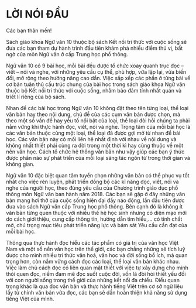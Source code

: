 # LỜI NÓI ĐẦU

Các bạn thân mến!

Sách giáo khoa Ngữ văn 10 thuộc bộ sách Kết nối tri thức với cuộc sống sẽ đưa các bạn tham dự hành trình đầu tiên khám phá nhiều điểm thú vị, bất ngờ của môn Ngữ văn ở cấp Trung học phổ thông.

Ngữ văn 10 có 9 bài học, mỗi bài đều được tổ chức xoay quanh trục đọc – viết – nói và nghe, với những yêu cầu cụ thể, phù hợp, vừa lặp lại, vừa biến đổi, mở rộng theo hướng nâng cao dần. Việc sắp xếp các phần ở từng bài về cơ bản tuân thủ cấu trúc chung của bài học trong sách giáo khoa Ngữ văn thuộc bộ Kết nối tri thức với cuộc sống, nhằm bảo đảm tính nhất quán và triết lí riêng của bộ sách.

Nhan đề các bài học trong Ngữ văn 10 không đặt theo tên từng loại, thể loại văn bản hay theo nội dung, chủ đề của các cụm văn bản được chọn, mà theo một số vấn đề hay yếu tố nổi bật của loại, thể loại đòi hỏi chúng ta phải nắm vững khi thực hành đọc, viết, nói và nghe. Trọng tâm của mỗi bài học là các văn bản thuộc cùng một loại, thể loại đã được gợi mở từ nhan đề bài học. Các văn bản này có mối liên hệ nhất định với nhau về nội dung và không nhất thiết phải cùng ra đời trong một thời kì hay cùng thuộc về một nền văn học. Cách tổ chức hệ thống văn bản như vậy giúp các bạn ý thức được phần nào sự phát triển của mỗi loại sáng tác ngôn từ trong thời gian và không gian.

Ngữ văn 10 đặc biệt quan tâm tuyển chọn những văn bản có thể phục vụ tốt nhất cho việc rèn luyện, phát triển đồng bộ các kĩ năng đọc, viết, nói và nghe của người học, theo đúng yêu cầu của Chương trình giáo dục phổ thông môn Ngữ văn ban hành năm 2018. Các bạn sẽ gặp ở đây những văn bản mang hơi thở của cuộc sống hiện đại đầy náo động, lần đầu tiên được đưa vào sách Ngữ văn cấp Trung học phổ thông. Bên cạnh đó là không ít văn bản từng quen thuộc với nhiều thế hệ học sinh nhưng có diện mạo mới do cách giới thiệu, cung cấp thông tin, hướng dẫn tìm hiểu,... có tính chất mở, chú trọng mục tiêu phát triển năng lực và bám sát Yêu cầu cần đạt của mỗi bài học.

Thông qua thực hành đọc hiểu các tác phẩm có giá trị của văn học Việt Nam và một số nền văn học trên thế giới, các bạn chẳng những sẽ tích luỹ được cho mình nhiều tri thức văn hoá, văn học và đời sống bổ ích, mà quan trọng hơn, còn nắm vững cách đọc các loại, thể loại văn bản khác nhau. Việc làm chủ cách đọc có liên quan mật thiết với việc tự xây dựng cho mình thói quen đọc, niềm đam mê đọc suốt cuộc đời, vốn là đòi hỏi thiết yếu đối với con người sống trong thế giới của những kết nối đa chiều. Điều quan trọng khác là qua đọc văn bản và thực hành tiếng Việt trên cơ sở ngữ liệu lấy từ chính văn bản vừa đọc, các bạn sẽ dần hoàn thiện khả năng sử dụng tiếng Việt của mình.